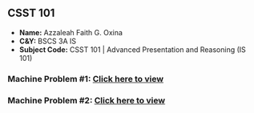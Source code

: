 ## **CSST 101**

- **Name:** Azzaleah Faith G. Oxina
- **C&Y:** BSCS 3A IS
- **Subject Code:** CSST 101 | Advanced Presentation and Reasoning (IS 101)

### Machine Problem #1: [Click here to view](https://github.com/azzaleahfaith07/CSST-101/tree/main/3A-OXINA-MP1)
### Machine Problem #2: [Click here to view](https://github.com/azzaleahfaith07/CSST-101/tree/main/3A-OXINA-MP2)
